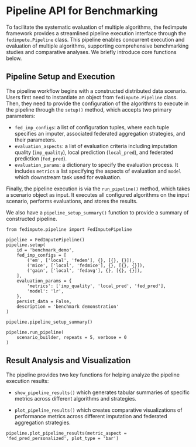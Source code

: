 # Pipeline API for Benchmarking

To facilitate the systematic evaluation of multiple algorithms, the fedimpute framework provides a streamlined pipeline execution interface through the `fedimpute.Pipeline` class. This pipeline enables concurrent execution and evaluation of multiple algorithms, supporting
comprehensive benchmarking studies and comparative analyses. We briefly introduce core functions below. 

## Pipeline Setup and Execution

The pipeline workflow begins with a constructed distributed data scenario. Users first need to instantiate an object from `fedimpute.Pipeline` class. Then, they need to provide the configuration of the algorithms to execute in the pipeline through the `setup()` method, which accepts two primary parameters:

- `fed_imp_configs`: a list of configuration tuples, where each tuple specifies an imputer, associated federated
aggregation strategies, and their parameters. 
- `evaluation_aspects`: a list of evaluation criteria including imputation quality (`imp_quality`), local prediction (`local_pred`), and federated prediction (`fed_pred`).
- `evaluation_params`: a dictionary to specify the evaluation process. It includes `metrics` a list specifying the aspects of evaluation and `model` which downstream task used for evaluation.

Finally, the pipeline execution is via the `run_pipeline()` method, which takes a scenario object as input. It executes all configured algorithms on the input scenario, performs evaluations, and stores the results.

We also have a `pipeline_setup_summary()` function to provide a summary of constructed pipeline.

```{python}
from fedimpute.pipeline import FedImputePipeline

pipeline = FedImputePipeline()
pipeline.setup(
    id = 'benchmark_demo',
    fed_imp_configs = [
        ('em', ['local', 'fedem'], {}, [{}, {}]),
        ('mice', ['local', 'fedmice'], {}, [{}, {}]),
        ('gain', ['local', 'fedavg'], {}, [{}, {}]),
    ],
    evaluation_params = {
        'metrics': ['imp_quality', 'local_pred', 'fed_pred'],
        'model': 'lr',
    },
    persist_data = False,
    description = 'benchmark demonstration'
)

pipeline.pipeline_setup_summary()

pipeline.run_pipeline(
    scenario_builder, repeats = 5, verbose = 0
)
```

## Result Analysis and Visualization
The pipeline provides two key functions for helping analyze the pipeline execution results:

- `show_pipeline_results()` which generates tabular summaries of specific metrics across different algorithms and strategies. 

- `plot_pipeline_results()` which creates comparative visualizations of performance metrics across different imputation and federated aggregation strategies.

```{python}
pipeline.plot_pipeline_results(metric_aspect = 'fed_pred_personalized', plot_type = 'bar')
```